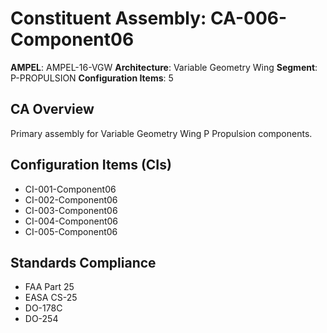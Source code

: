 # Constituent Assembly: CA-006-Component06

**AMPEL**: AMPEL-16-VGW
**Architecture**: Variable Geometry Wing
**Segment**: P-PROPULSION
**Configuration Items**: 5

## CA Overview
Primary assembly for Variable Geometry Wing P Propulsion components.

## Configuration Items (CIs)
- CI-001-Component06
- CI-002-Component06
- CI-003-Component06
- CI-004-Component06
- CI-005-Component06

## Standards Compliance
- FAA Part 25
- EASA CS-25
- DO-178C
- DO-254
